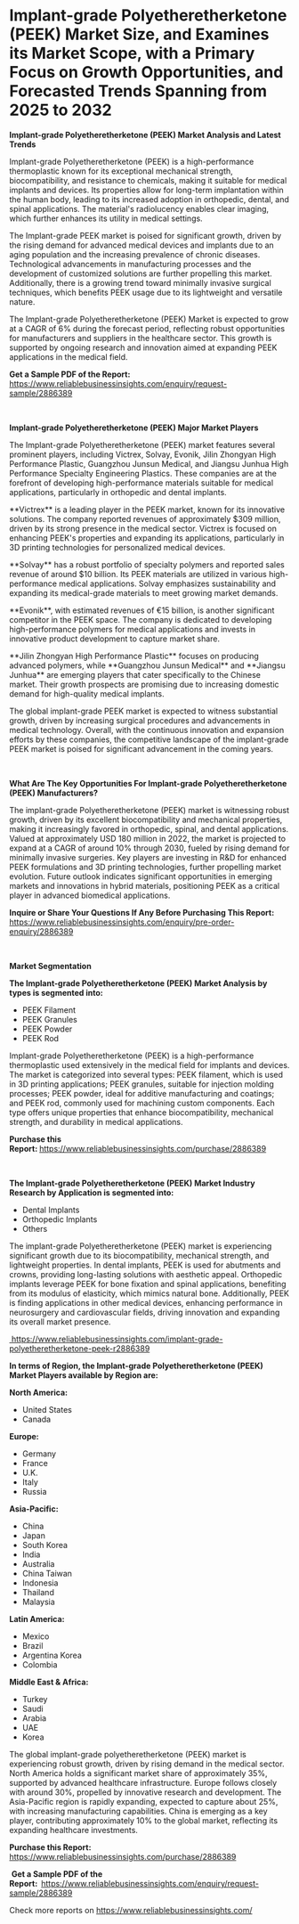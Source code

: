 <p><h1>Implant-grade Polyetheretherketone (PEEK) Market Size, and Examines its Market Scope, with a Primary Focus on Growth Opportunities, and Forecasted Trends Spanning from 2025 to 2032</h1></p><p><strong>Implant-grade Polyetheretherketone (PEEK) Market Analysis and Latest Trends</strong></p>
<p><p>Implant-grade Polyetheretherketone (PEEK) is a high-performance thermoplastic known for its exceptional mechanical strength, biocompatibility, and resistance to chemicals, making it suitable for medical implants and devices. Its properties allow for long-term implantation within the human body, leading to its increased adoption in orthopedic, dental, and spinal applications. The material's radiolucency enables clear imaging, which further enhances its utility in medical settings.</p><p>The Implant-grade PEEK market is poised for significant growth, driven by the rising demand for advanced medical devices and implants due to an aging population and the increasing prevalence of chronic diseases. Technological advancements in manufacturing processes and the development of customized solutions are further propelling this market. Additionally, there is a growing trend toward minimally invasive surgical techniques, which benefits PEEK usage due to its lightweight and versatile nature.</p><p>The Implant-grade Polyetheretherketone (PEEK) Market is expected to grow at a CAGR of 6% during the forecast period, reflecting robust opportunities for manufacturers and suppliers in the healthcare sector. This growth is supported by ongoing research and innovation aimed at expanding PEEK applications in the medical field.</p></p>
<p><strong>Get a Sample PDF of the Report:&nbsp;</strong> <a href="https://www.reliablebusinessinsights.com/enquiry/request-sample/2886389?utm_campaign=3455&utm_medium=2&utm_source=Github&utm_content=ia&utm_term=13032025&utm_id=implant-grade-polyetheretherketone-peek">https://www.reliablebusinessinsights.com/enquiry/request-sample/2886389</a></p>
<p>&nbsp;</p>
<p><strong>Implant-grade Polyetheretherketone (PEEK) Major Market Players</strong></p>
<p><p>The Implant-grade Polyetheretherketone (PEEK) market features several prominent players, including Victrex, Solvay, Evonik, Jilin Zhongyan High Performance Plastic, Guangzhou Junsun Medical, and Jiangsu Junhua High Performance Specialty Engineering Plastics. These companies are at the forefront of developing high-performance materials suitable for medical applications, particularly in orthopedic and dental implants.</p><p>**Victrex** is a leading player in the PEEK market, known for its innovative solutions. The company reported revenues of approximately $309 million, driven by its strong presence in the medical sector. Victrex is focused on enhancing PEEK's properties and expanding its applications, particularly in 3D printing technologies for personalized medical devices.</p><p>**Solvay** has a robust portfolio of specialty polymers and reported sales revenue of around $10 billion. Its PEEK materials are utilized in various high-performance medical applications. Solvay emphasizes sustainability and expanding its medical-grade materials to meet growing market demands.</p><p>**Evonik**, with estimated revenues of €15 billion, is another significant competitor in the PEEK space. The company is dedicated to developing high-performance polymers for medical applications and invests in innovative product development to capture market share.</p><p>**Jilin Zhongyan High Performance Plastic** focuses on producing advanced polymers, while **Guangzhou Junsun Medical** and **Jiangsu Junhua** are emerging players that cater specifically to the Chinese market. Their growth prospects are promising due to increasing domestic demand for high-quality medical implants.</p><p>The global implant-grade PEEK market is expected to witness substantial growth, driven by increasing surgical procedures and advancements in medical technology. Overall, with the continuous innovation and expansion efforts by these companies, the competitive landscape of the implant-grade PEEK market is poised for significant advancement in the coming years.</p></p>
<p>&nbsp;</p>
<p><strong>What Are The Key Opportunities For Implant-grade Polyetheretherketone (PEEK) Manufacturers?</strong></p>
<p><p>The implant-grade Polyetheretherketone (PEEK) market is witnessing robust growth, driven by its excellent biocompatibility and mechanical properties, making it increasingly favored in orthopedic, spinal, and dental applications. Valued at approximately USD 180 million in 2022, the market is projected to expand at a CAGR of around 10% through 2030, fueled by rising demand for minimally invasive surgeries. Key players are investing in R&D for enhanced PEEK formulations and 3D printing technologies, further propelling market evolution. Future outlook indicates significant opportunities in emerging markets and innovations in hybrid materials, positioning PEEK as a critical player in advanced biomedical applications.</p></p>
<p><strong>Inquire or Share Your Questions If Any Before Purchasing This Report:</strong> <a href="https://www.reliablebusinessinsights.com/enquiry/pre-order-enquiry/2886389?utm_campaign=3455&utm_medium=2&utm_source=Github&utm_content=ia&utm_term=13032025&utm_id=implant-grade-polyetheretherketone-peek">https://www.reliablebusinessinsights.com/enquiry/pre-order-enquiry/2886389</a></p>
<p>&nbsp;</p>
<p><strong>Market Segmentation</strong></p>
<p><strong>The Implant-grade Polyetheretherketone (PEEK) Market Analysis by types is segmented into:</strong></p>
<p><ul><li>PEEK Filament</li><li>PEEK Granules</li><li>PEEK Powder</li><li>PEEK Rod</li></ul></p>
<p><p>Implant-grade Polyetheretherketone (PEEK) is a high-performance thermoplastic used extensively in the medical field for implants and devices. The market is categorized into several types: PEEK filament, which is used in 3D printing applications; PEEK granules, suitable for injection molding processes; PEEK powder, ideal for additive manufacturing and coatings; and PEEK rod, commonly used for machining custom components. Each type offers unique properties that enhance biocompatibility, mechanical strength, and durability in medical applications.</p></p>
<p><strong>Purchase this Report:&nbsp;</strong><a href="https://www.reliablebusinessinsights.com/purchase/2886389?utm_campaign=3455&utm_medium=2&utm_source=Github&utm_content=ia&utm_term=13032025&utm_id=implant-grade-polyetheretherketone-peek">https://www.reliablebusinessinsights.com/purchase/2886389</a></p>
<p>&nbsp;</p>
<p><strong>The Implant-grade Polyetheretherketone (PEEK) Market Industry Research by Application is segmented into:</strong></p>
<p><ul><li>Dental Implants</li><li>Orthopedic Implants</li><li>Others</li></ul></p>
<p><p>The implant-grade Polyetheretherketone (PEEK) market is experiencing significant growth due to its biocompatibility, mechanical strength, and lightweight properties. In dental implants, PEEK is used for abutments and crowns, providing long-lasting solutions with aesthetic appeal. Orthopedic implants leverage PEEK for bone fixation and spinal applications, benefiting from its modulus of elasticity, which mimics natural bone. Additionally, PEEK is finding applications in other medical devices, enhancing performance in neurosurgery and cardiovascular fields, driving innovation and expanding its overall market presence.</p></p>
<p><a href="https://www.reliablebusinessinsights.com/implant-grade-polyetheretherketone-peek-r2886389?utm_campaign=3455&utm_medium=2&utm_source=Github&utm_content=ia&utm_term=13032025&utm_id=implant-grade-polyetheretherketone-peek">&nbsp;https://www.reliablebusinessinsights.com/implant-grade-polyetheretherketone-peek-r2886389</a></p>
<p><strong>In terms of Region, the Implant-grade Polyetheretherketone (PEEK) Market Players available by Region are:</strong></p>
<p>
    <p> <strong> North America: </strong>
        <ul>
            <li>United States</li>
            <li>Canada</li>
        </ul>
        </p> 
    <p> <strong> Europe: </strong>
        <ul>
            <li>Germany</li>
            <li>France</li>
            <li>U.K.</li>
            <li>Italy</li>
            <li>Russia</li>
        </ul>
        </p> 
    <p> <strong> Asia-Pacific: </strong>
        <ul>
            <li>China</li>
            <li>Japan</li>
            <li>South Korea</li>
            <li>India</li>
            <li>Australia</li>
            <li>China Taiwan</li>
            <li>Indonesia</li>
            <li>Thailand</li>
            <li>Malaysia</li>
        </ul>
        </p> 
    <p> <strong> Latin America: </strong>
        <ul>
            <li>Mexico</li>
            <li>Brazil</li>
            <li>Argentina Korea</li>
            <li>Colombia</li>
        </ul>
        </p> 
    <p> <strong> Middle East & Africa: </strong>
        <ul>
            <li>Turkey</li>
            <li>Saudi</li>
            <li>Arabia</li>
            <li>UAE</li>
            <li>Korea</li>
        </ul>
    </p>
    </p>
<p><p>The global implant-grade polyetheretherketone (PEEK) market is experiencing robust growth, driven by rising demand in the medical sector. North America holds a significant market share of approximately 35%, supported by advanced healthcare infrastructure. Europe follows closely with around 30%, propelled by innovative research and development. The Asia-Pacific region is rapidly expanding, expected to capture about 25%, with increasing manufacturing capabilities. China is emerging as a key player, contributing approximately 10% to the global market, reflecting its expanding healthcare investments.</p></p>
<p><strong>Purchase this Report: </strong><a href="https://www.reliablebusinessinsights.com/purchase/2886389?utm_campaign=3455&utm_medium=2&utm_source=Github&utm_content=ia&utm_term=13032025&utm_id=implant-grade-polyetheretherketone-peek">https://www.reliablebusinessinsights.com/purchase/2886389</a></p>
<p>&nbsp;<strong>Get a Sample PDF of the Report:&nbsp;&nbsp;</strong><a href="https://www.reliablebusinessinsights.com/enquiry/request-sample/2886389?utm_campaign=3455&utm_medium=2&utm_source=Github&utm_content=ia&utm_term=13032025&utm_id=implant-grade-polyetheretherketone-peek">https://www.reliablebusinessinsights.com/enquiry/request-sample/2886389</a></p>
<p><strong></strong></p>
<p>Check more reports on <a href="https://www.reliablebusinessinsights.com/?utm_campaign=3455&utm_medium=2&utm_source=Github&utm_content=ia&utm_term=13032025&utm_id=implant-grade-polyetheretherketone-peek">https://www.reliablebusinessinsights.com/</a></p>